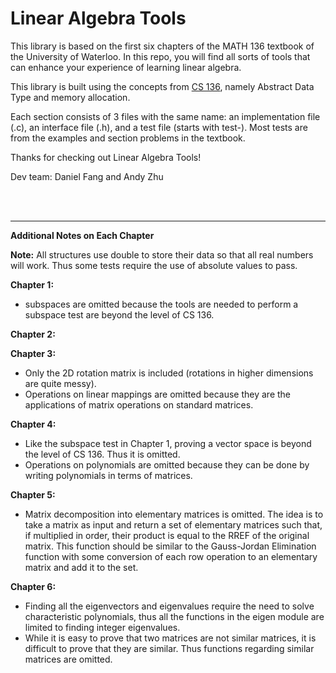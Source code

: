 # Linear Algebra Tools
This library is based on the first six chapters of the MATH 136 textbook of the University of Waterloo. In this repo, you will find all sorts of tools that can enhance your experience of learning linear algebra. 

This library is built using the concepts from [CS 136](https://www.student.cs.uwaterloo.ca/~cs136/), namely Abstract Data Type and memory allocation.

Each section consists of 3 files with the same name: an implementation file (.c), an interface file (.h), and a test file (starts with test-). Most tests are from the examples and section problems in the textbook.

Thanks for checking out Linear Algebra Tools!

Dev team: Daniel Fang and Andy Zhu

<br></br>
***
**Additional Notes on Each Chapter**

**Note:** All structures use double to store their data so that all real numbers will work. Thus some tests require the use of absolute values to pass.

**Chapter 1:**
- subspaces are omitted because the tools are needed to perform a subspace test are beyond the level of CS 136.

**Chapter 2:**

**Chapter 3:**
- Only the 2D rotation matrix is included (rotations in higher dimensions are quite messy).
- Operations on linear mappings are omitted because they are the applications of matrix operations on standard matrices.

**Chapter 4:**
- Like the subspace test in Chapter 1, proving a vector space is beyond the level of CS 136. Thus it is omitted.
- Operations on polynomials are omitted because they can be done by writing polynomials in terms of matrices.

**Chapter 5:**
- Matrix decomposition into elementary matrices is omitted. The idea is to take a matrix as input and return a set of elementary matrices such that, if multiplied in order, their product is equal to the RREF of the original matrix. This function should be similar to the Gauss-Jordan Elimination function with some conversion of each row operation to an elementary matrix and add it to the set.

**Chapter 6:**
- Finding all the eigenvectors and eigenvalues require the need to solve characteristic polynomials, thus all the functions in the eigen module are limited to finding integer eigenvalues.
- While it is easy to prove that two matrices are not similar matrices, it is difficult to prove that they are similar. Thus functions regarding similar matrices are omitted.